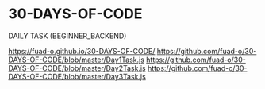 # 30-DAYS-OF-CODE
DAILY TASK (BEGINNER_BACKEND)

https://fuad-o.github.io/30-DAYS-OF-CODE/
https://github.com/fuad-o/30-DAYS-OF-CODE/blob/master/Day1Task.js
https://github.com/fuad-o/30-DAYS-OF-CODE/blob/master/Day2Task.js
https://github.com/fuad-o/30-DAYS-OF-CODE/blob/master/Day3Task.js
